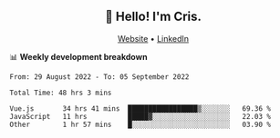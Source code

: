 
<h2 align="center">👋 Hello! I'm Cris.</h2>
<p align="center">
  <a href="https://www.criscunas.dev">Website</a> •
  <a href="https://www.linkedin.com/in/cristophercunas/">LinkedIn</a>
</p>


📊 **Weekly development breakdown**
<!--START_SECTION:waka-->

```text
From: 29 August 2022 - To: 05 September 2022

Total Time: 48 hrs 3 mins

Vue.js       34 hrs 41 mins  █████████████████▒░░░░░░░   69.36 %
JavaScript   11 hrs          █████▓░░░░░░░░░░░░░░░░░░░   22.03 %
Other        1 hr 57 mins    █░░░░░░░░░░░░░░░░░░░░░░░░   03.90 %
```

<!--END_SECTION:waka-->
